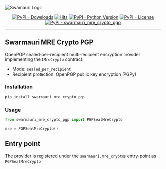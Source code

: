 ![Swamauri Logo](https://res.cloudinary.com/dbjmpekvl/image/upload/v1730099724/Swarmauri-logo-lockup-2048x757_hww01w.png)

<p align="center">
    <a href="https://pypi.org/project/swarmauri_mre_crypto_pgp/">
        <img src="https://img.shields.io/pypi/dm/swarmauri_mre_crypto_pgp" alt="PyPI - Downloads"/></a>
    <a href="https://hits.sh/github.com/swarmauri/swarmauri-sdk/tree/master/pkgs/standards/swarmauri_mre_crypto_pgp/">
        <img alt="Hits" src="https://hits.sh/github.com/swarmauri/swarmauri-sdk/tree/master/pkgs/standards/swarmauri_mre_crypto_pgp.svg"/></a>
    <a href="https://pypi.org/project/swarmauri_mre_crypto_pgp/">
        <img src="https://img.shields.io/pypi/pyversions/swarmauri_mre_crypto_pgp" alt="PyPI - Python Version"/></a>
    <a href="https://pypi.org/project/swarmauri_mre_crypto_pgp/">
        <img src="https://img.shields.io/pypi/l/swarmauri_mre_crypto_pgp" alt="PyPI - License"/></a>
    <a href="https://pypi.org/project/swarmauri_mre_crypto_pgp/">
        <img src="https://img.shields.io/pypi/v/swarmauri_mre_crypto_pgp?label=swarmauri_mre_crypto_pgp&color=green" alt="PyPI - swarmauri_mre_crypto_pgp"/></a>
</p>

---

## Swarmauri MRE Crypto PGP

OpenPGP sealed-per-recipient multi-recipient encryption provider implementing the `IMreCrypto` contract.

- Mode: `sealed_per_recipient`
- Recipient protection: OpenPGP public key encryption (PGPy)

### Installation

```bash
pip install swarmauri_mre_crypto_pgp
```

### Usage

```python
from swarmauri_mre_crypto_pgp import PGPSealMreCrypto

mre = PGPSealMreCrypto()
```

## Entry point

The provider is registered under the `swarmauri.mre_cryptos` entry-point as `PGPSealMreCrypto`.

